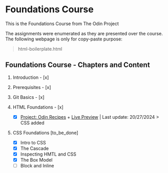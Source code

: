 # Foundations Course

This is the Foundations Course from The Odin Project  

The assignments were enumerated as they are presented over the course. The following webpage is only for copy-paste purpose:

> html-boilerplate.html  
  
## Foundations Course - Chapters and Content

1. Introduction - [x]

2. Prerequisites - [x]

3. Git Basics - [x]

4. HTML Foundations - [x]

    - [x] [Project: Odin Recipes](https://github.com/amasalgadog/odin-recipes)
    \+ [Live Preview](https://amasalgadog.github.io/odin-recipes)
     | Last update: 20/27/2024 > CSS added

5. CSS Foundations  [to_be_done]

    - [x] Intro to CSS  
    - [x] The Cascade  
    - [x] Inspecting HMTL and CSS  
    - [x] The Box Model  
    - [ ] Block and Inline
